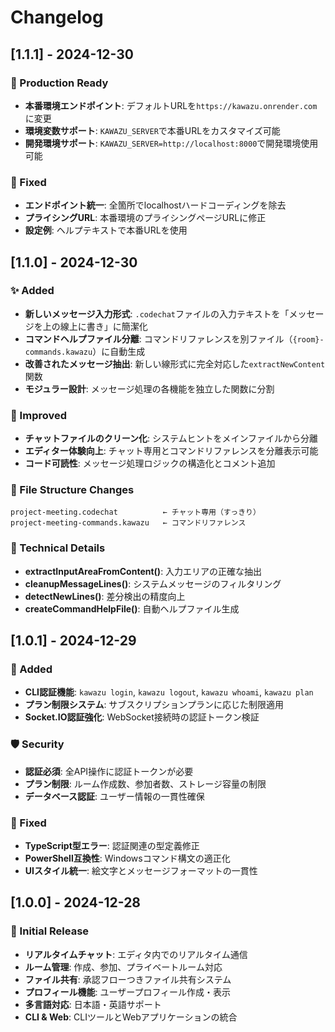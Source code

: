 # Changelog

## [1.1.1] - 2024-12-30

### 🚀 Production Ready
- **本番環境エンドポイント**: デフォルトURLを`https://kawazu.onrender.com`に変更
- **環境変数サポート**: `KAWAZU_SERVER`で本番URLをカスタマイズ可能
- **開発環境サポート**: `KAWAZU_SERVER=http://localhost:8000`で開発環境使用可能

### 🔧 Fixed
- **エンドポイント統一**: 全箇所でlocalhostハードコーディングを除去
- **プライシングURL**: 本番環境のプライシングページURLに修正
- **設定例**: ヘルプテキストで本番URLを使用

## [1.1.0] - 2024-12-30

### ✨ Added
- **新しいメッセージ入力形式**: `.codechat`ファイルの入力テキストを「メッセージを上の線上に書き」に簡潔化
- **コマンドヘルプファイル分離**: コマンドリファレンスを別ファイル（`{room}-commands.kawazu`）に自動生成
- **改善されたメッセージ抽出**: 新しい線形式に完全対応した`extractNewContent`関数
- **モジュラー設計**: メッセージ処理の各機能を独立した関数に分割

### 🔧 Improved
- **チャットファイルのクリーン化**: システムヒントをメインファイルから分離
- **エディター体験向上**: チャット専用とコマンドリファレンスを分離表示可能
- **コード可読性**: メッセージ処理ロジックの構造化とコメント追加

### 📁 File Structure Changes
```
project-meeting.codechat          ← チャット専用（すっきり）
project-meeting-commands.kawazu   ← コマンドリファレンス
```

### 🧩 Technical Details
- **extractInputAreaFromContent()**: 入力エリアの正確な抽出
- **cleanupMessageLines()**: システムメッセージのフィルタリング
- **detectNewLines()**: 差分検出の精度向上
- **createCommandHelpFile()**: 自動ヘルプファイル生成

## [1.0.1] - 2024-12-29

### 🔐 Added
- **CLI認証機能**: `kawazu login`, `kawazu logout`, `kawazu whoami`, `kawazu plan`
- **プラン制限システム**: サブスクリプションプランに応じた制限適用
- **Socket.IO認証強化**: WebSocket接続時の認証トークン検証

### 🛡️ Security
- **認証必須**: 全API操作に認証トークンが必要
- **プラン制限**: ルーム作成数、参加者数、ストレージ容量の制限
- **データベース認証**: ユーザー情報の一貫性確保

### 🐛 Fixed
- **TypeScript型エラー**: 認証関連の型定義修正
- **PowerShell互換性**: Windowsコマンド構文の適正化
- **UIスタイル統一**: 絵文字とメッセージフォーマットの一貫性

## [1.0.0] - 2024-12-28

### 🎉 Initial Release
- **リアルタイムチャット**: エディタ内でのリアルタイム通信
- **ルーム管理**: 作成、参加、プライベートルーム対応
- **ファイル共有**: 承認フローつきファイル共有システム
- **プロフィール機能**: ユーザープロフィール作成・表示
- **多言語対応**: 日本語・英語サポート
- **CLI & Web**: CLIツールとWebアプリケーションの統合 